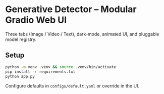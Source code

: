 # Generative Detector – Modular Gradio Web UI

Three tabs (Image / Video / Text), dark-mode, animated UI, and pluggable model registry.

## Setup
```bash
python -m venv .venv && source .venv/bin/activate
pip install -r requirements.txt
python app.py
```
Configure defaults in `configs/default.yaml` or override in the UI.
